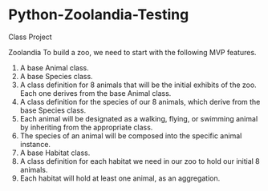 # Python-Zoolandia-Testing

Class Project

Zoolandia
To build a zoo, we need to start with the following MVP features.
1. A base Animal class.
2. A base Species class.
3. A class definition for 8 animals that will be the initial exhibits of the zoo. Each one derives from the base Animal class.
4. A class definition for the species of our 8 animals, which derive from the base Species class.
5. Each animal will be designated as a walking, flying, or swimming animal by inheriting from the appropriate class.
6. The species of an animal will be composed into the specific animal instance.
7. A base Habitat class.
8. A class definition for each habitat we need in our zoo to hold our initial 8 animals.
9. Each habitat will hold at least one animal, as an aggregation.
